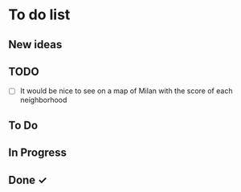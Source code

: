 # To do list 

## New ideas

## TODO

- [ ] It would be nice to see on a map of Milan with the score of each neighborhood

## To Do


## In Progress


## Done ✓
